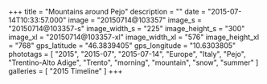 +++
title = "Mountains around Pejo"
description = ""
date = "2015-07-14T10:33:57.000"
image = "20150714@103357"
image_s = "20150714@103357-s"
image_width_s = "225"
image_height_s = "300"
image_xl = "20150714@103357-xl"
image_width_xl = "576"
image_height_xl = "768"
gps_latitude = "46.3839405"
gps_longitude = "10.6303805"
phototags = [ "2015", "2015-07", "2015-07-14", "Europe", "Italy", "Pejo", "Trentino-Alto Adige", "Trento", "morning", "mountain", "snow", "summer" ]
galleries = [ "2015 Timeline" ]
+++
